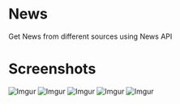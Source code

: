 # News
Get News from different sources using News API

Screenshots
===========

![Imgur](https://i.imgur.com/Sbm3n0Zm.png)     ![Imgur](https://i.imgur.com/8ghT6zSm.png)     ![Imgur](https://i.imgur.com/1yhquWMm.png)     ![Imgur](https://i.imgur.com/W7rFlTdm.png)     ![Imgur](https://i.imgur.com/TfW7l35m.png)
